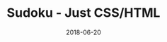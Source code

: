 ---
title: 'Sudoku - Just CSS/HTML'
description: 'Complete a sudoku puzzle without Javascript or server-side interaction.'
gametype: 'medium'
gameid: 12
date: 2018-06-20
tags: []
draft: false
type: 'games'
num19: [{'idx':1,'arr1':[1,2,3,4,5,6,7,8,9],'arr2':[1,2,3,4,5,6,7,8,9]},{'idx':2,'arr1':[1,2,3,4,5,6,7,8,9],'arr2':[1,2,3,4,5,6,7,8,9]},{'idx':3,'arr1':[1,2,3,4,5,6,7,8,9],'arr2':[1,2,3,4,5,6,7,8,9]},{'idx':4,'arr1':[1,2,3,4,5,6,7,8,9],'arr2':[1,2,3,4,5,6,7,8,9]},{'idx':5,'arr1':[1,2,3,4,5,6,7,8,9],'arr2':[1,2,3,4,5,6,7,8,9]},{'idx':6,'arr1':[1,2,3,4,5,6,7,8,9],'arr2':[1,2,3,4,5,6,7,8,9]},{'idx':7,'arr1':[1,2,3,4,5,6,7,8,9],'arr2':[1,2,3,4,5,6,7,8,9]},{'idx':8,'arr1':[1,2,3,4,5,6,7,8,9],'arr2':[1,2,3,4,5,6,7,8,9]},{'idx':9,'arr1':[1,2,3,4,5,6,7,8,9],'arr2':[1,2,3,4,5,6,7,8,9]}]
puzzle: [[0, 0, 5, 1, 3, 4, 0, 0, 0], [0, 0, 1, 0, 6, 0, 5, 0, 0], [6, 9, 0, 0, 0, 7, 0, 0, 0], [5, 0, 0, 9, 0, 0, 0, 0, 3], [1, 2, 9, 0, 7, 0, 0, 0, 4], [7, 0, 0, 4, 0, 0, 0, 0, 2], [9, 6, 0, 0, 0, 1, 0, 0, 0], [0, 0, 8, 0, 9, 0, 7, 0, 0], [0, 0, 7, 3, 4, 8, 0, 0, 0]]
layout: 'sudokucssstatic'
---